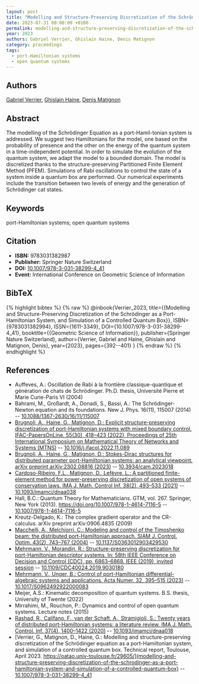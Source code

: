 ```yaml
---
layout: post
title: "Modelling and Structure-Preserving Discretization of the Schrödinger as a Port-Hamiltonian System, and Simulation of a Controlled Quantum Box"
date: 2023-07-31 00:00:00 +0100
permalink: modelling-and-structure-preserving-discretization-of-the-schrodinger-as-a-port-hamiltonian-system-and-simulation-of-a-controlled-quantum-box
year: 2023
authors: Gabriel Verrier, Ghislain Haine, Denis Matignon
category: proceedings
tags:
  - port-Hamiltonian systems
  - open quantum systems
---
```

 
## Authors
[Gabriel Verrier](authors/gabriel-verrier), [Ghislain Haine](authors/ghislain-haine), [Denis Matignon](authors/denis-matignon)
 
## Abstract
The modelling of the Schrödinger Equation as a port-Hamil-tonian system is addressed. We suggest two Hamiltonians for the model, one based on the probability of presence and the other on the energy of the quantum system in a time-independent potential. In order to simulate the evolution of the quantum system, we adapt the model to a bounded domain. The model is discretized thanks to the structure-preserving Partitioned Finite Element Method (PFEM). Simulations of Rabi oscillations to control the state of a system inside a quantum box are performed. Our numerical experiments include the transition between two levels of energy and the generation of Schrödinger cat states.
 
## Keywords
port-Hamiltonian systems; open quantum systems
 
## Citation
- **ISBN:** 9783031382987
- **Publisher:** Springer Nature Switzerland
- **DOI:** [10.1007/978-3-031-38299-4_41](https://doi.org/10.1007/978-3-031-38299-4_41)
- **Event:** International Conference on Geometric Science of Information
 
## BibTeX
{% highlight bibtex %}
{% raw %}
@inbook{Verrier_2023,
  title={{Modelling and Structure-Preserving Discretization of the Schrödinger as a Port-Hamiltonian System, and Simulation of a Controlled Quantum Box}},
  ISBN={9783031382994},
  ISSN={1611-3349},
  DOI={10.1007/978-3-031-38299-4_41},
  booktitle={{Geometric Science of Information}},
  publisher={Springer Nature Switzerland},
  author={Verrier, Gabriel and Haine, Ghislain and Matignon, Denis},
  year={2023},
  pages={392--401}
}
{% endraw %}
{% endhighlight %}
 
## References
- Auffeves, A.: Oscillation de Rabi à la frontière classique-quantique et génération de chats de Schrödinger. Ph.D. thesis, Université Pierre et Marie Curie-Paris VI (2004)
- Bahrami, M., Großardt, A., Donadi, S., Bassi, A.: The Schrödinger-Newton equation and its foundations. New J. Phys. 16(11), 115007 (2014) -- [10.1088/1367-2630/16/11/115007](https://doi.org/10.1088/1367-2630/16/11/115007)
- [Brugnoli, A., Haine, G., Matignon, D.: Explicit structure-preserving discretization of port-Hamiltonian systems with mixed boundary control. IFAC-PapersOnLine. 55(30), 418–423 (2022), Proceedings of 25th International Symposium on Mathematical Theory of Networks and Systems (MTNS)](explicit-structure-preserving-discretization-of-port-hamiltonian-systems-with-mixed-boundary-control) -- [10.1016/j.ifacol.2022.11.089](https://doi.org/10.1016/j.ifacol.2022.11.089)
- [Brugnoli, A., Haine, G., Matignon, D.: Stokes-Dirac structures for distributed parameter port-Hamiltonian systems: an analytical viewpoint. arXiv preprint arXiv:2302.08816 (2023)](stokes-dirac-structures-for-distributed-parameter-port-hamiltonian-systems-an-analytical-viewpoint) -- [10.3934/cam.2023018](https://doi.org/10.3934/cam.2023018)
- [Cardoso-Ribeiro, F.L., Matignon, D., Lefèvre, L.: A partitioned finite-element method for power-preserving discretization of open systems of conservation laws. IMA J. Math. Control Inf. 38(2), 493–533 (2021)](a-partitioned-finite-element-method-for-power-preserving-discretization-of-open-systems-of-conservation-laws) -- [10.1093/imamci/dnaa038](https://doi.org/10.1093/imamci/dnaa038)
- Hall, B.C.: Quantum Theory for Mathematicians. GTM, vol. 267. Springer, New York (2013). https://doi.org/10.1007/978-1-4614-7116-5 -- [10.1007/978-1-4614-7116-5](https://doi.org/10.1007/978-1-4614-7116-5)
- Kreutz-Delgado, K.: The complex gradient operator and the CR-calculus. arXiv preprint arXiv:0906.4835 (2009)
- [Macchelli, A., Melchiorri, C.: Modeling and control of the Timoshenko beam: the distributed port-Hamiltonian approach. SIAM J. Control. Optim. 43(2), 743–767 (2004)](modeling-and-control-of-the-timoshenko-beam-the-distributed-port-hamiltonian-approach) -- [10.1137/S0363012903429530](https://doi.org/10.1137/S0363012903429530)
- [Mehrmann, V., Morandin, R.: Structure-preserving discretization for port-Hamiltonian descriptor systems. In: 58th IEEE Conference on Decision and Control (CDC), pp. 6863–6868. IEEE (2019), invited session](structure-preserving-discretization-for-port-hamiltonian-descriptor-systems) -- [10.1109/CDC40024.2019.9030180](https://doi.org/10.1109/CDC40024.2019.9030180)
- [Mehrmann, V., Unger, B.: Control of port-Hamiltonian differential-algebraic systems and applications. Acta Numer. 32, 395–515 (2023)](control-of-port-hamiltonian-differential-algebraic-systems-and-applications) -- [10.1017/S0962492922000083](https://doi.org/10.1017/S0962492922000083)
- Meijer, A.S.: Kinematic decomposition of quantum systems. B.S. thesis, University of Twente (2022)
- Mirrahimi, M., Rouchon, P.: Dynamics and control of open quantum systems. Lecture notes (2015)
- [Rashad, R., Califano, F., van der Schaft, A., Stramigioli, S.: Twenty years of distributed port-Hamiltonian systems: a literature review. IMA J. Math. Control. Inf. 37(4), 1400–1422 (2020)](twenty-years-of-distributed-port-hamiltonian-systems-a-literature-review) -- [10.1093/imamci/dnaa018](https://doi.org/10.1093/imamci/dnaa018)
- [Verrier, G., Matignon, D., Haine, G.: Modelling and structure-preserving discretization of the Schrödinger equation as a port-Hamiltonian system, and simulation of a controlled quantum box. Technical report, Toulouse, April 2023. https://oatao.univ-toulouse.fr/29605/](modelling-and-structure-preserving-discretization-of-the-schrodinger-as-a-port-hamiltonian-system-and-simulation-of-a-controlled-quantum-box) -- [10.1007/978-3-031-38299-4_41](https://doi.org/10.1007/978-3-031-38299-4_41)

